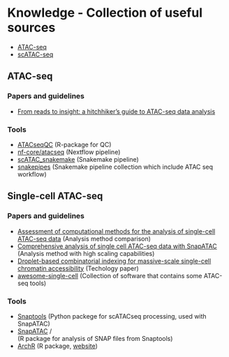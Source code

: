 
# Knowledge - Collection of useful sources

- [ATAC-seq](#atac-seq)
- [scATAC-seq](#single-cell-atac-seq)


## ATAC-seq

### Papers and guidelines
 - [From reads to insight: a hitchhiker’s guide to ATAC-seq data analysis](https://genomebiology.biomedcentral.com/articles/10.1186/s13059-020-1929-3)

### Tools
- [ATACseqQC](https://bioconductor.org/packages/release/bioc/vignettes/ATACseqQC/inst/doc/ATACseqQC.html) 
    (R-package for QC)
- [nf-core/atacseq](https://github.com/nf-core/atacseq) 
    (Nextflow pipeline)
- [scATAC_snakemake](https://github.com/dbrg77/scATAC_snakemake) 
    (Snakemake pipeline)
- [snakepipes](https://github.com/maxplanck-ie/snakepipes) (Snakemake
 pipeline collection which include ATAC seq workflow)

## Single-cell ATAC-seq

### Papers and guidelines
- [Assessment of computational methods for the analysis of single-cell ATAC-seq data](https://genomebiology.biomedcentral.com/articles/10.1186/s13059-019-1854-5)
    (Analysis method comparison)
- [Comprehensive analysis of single cell ATAC-seq data with SnapATAC](https://www.nature.com/articles/s41467-021-21583-9#Sec1)
    (Analysis method with high scaling capabilities)
- [Droplet-based combinatorial indexing for massive-scale single-cell
 chromatin accessibility](https://www.nature.com/articles/s41587-019-0147-6#Sec9)
    (Techology paper)
- [awesome-single-cell](https://github.com/seandavi/awesome-single-cell#epigenomics) 
    (Collection of software that contains some ATAC-seq tools)
### Tools
- [Snaptools](https://github.com/r3fang/SnapTools) (Python packege for
 scATACseq processing, used with SnapATAC)
- [SnapATAC](https://github.com/r3fang/SnapATAC) /  
    (R package for analysis of SNAP files from Snaptools)
- [ArchR](https://github.com/GreenleafLab/ArchR) (R package, 
    [website](https://www.archrproject.com/index.html))
